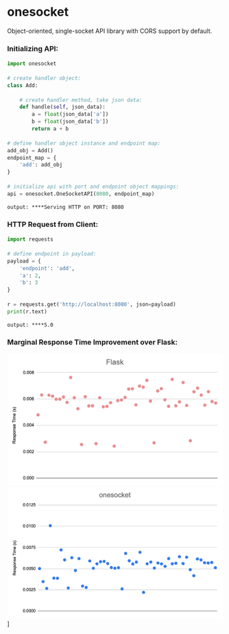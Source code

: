 # onesocket

Object-oriented, single-socket API library with CORS support by default.

### Initializing API:

```python
import onesocket

# create handler object:
class Add:

    # create handler method, take json data:
    def handle(self, json_data):
        a = float(json_data['a'])
        b = float(json_data['b'])
        return a + b

# define handler object instance and endpoint map:
add_obj = Add()
endpoint_map = {
    'add': add_obj
}

# initialize api with port and endpoint object mappings:
api = onesocket.OneSocketAPI(8080, endpoint_map)
```

```
output: ****Serving HTTP on PORT: 8080
```

### HTTP Request from Client:

```python
import requests

# define endpoint in payload:
payload = {
    'endpoint': 'add',
    'a': 2,
    'b': 3
}

r = requests.get('http://localhost:8080', json=payload)
print(r.text)
```

```
output: ****5.0
```

### Marginal Response Time Improvement over Flask:

![Untitled](https://raw.githubusercontent.com/hershyz/onesocket/main/Untitled%201.png)
![Untitled](https://raw.githubusercontent.com/hershyz/onesocket/main/Untitled.png)]
